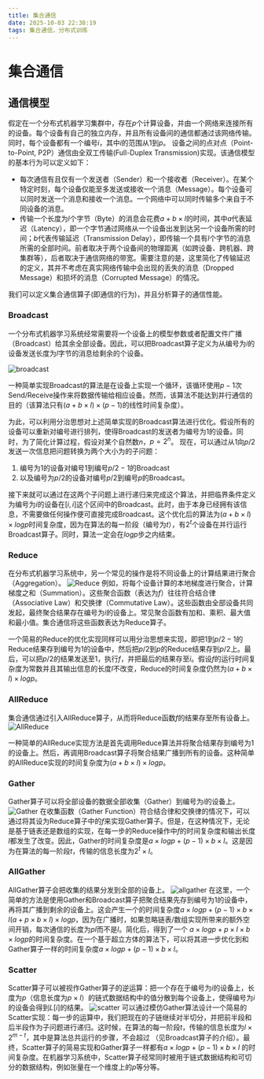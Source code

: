 ```yaml
---
title: 集合通信
date: 2025-10-03 22:38:19
tags: 集合通信，分布式训练
---
```

# 集合通信

## 通信模型

假定在一个分布式机器学习集群中，存在$p$个计算设备，并由一个网络来连接所有的设备。每个设备有自己的独立内存，并且所有设备间的通信都通过该网络传输。同时，每个设备都有一个编号$i$，其中$i$的范围从1到$p$。 设备之间的点对点（Point-to-Point, P2P）通信由全双工传输(Full-Duplex Transmission)实现。该通信模型的基本行为可以定义如下：

- 每次通信有且仅有一个发送者（Sender）和一个接收者（Receiver）。在某个特定时刻，每个设备仅能至多发送或接收一个消息（Message）。每个设备可以同时发送一个消息和接收一个消息。一个网络中可以同时传输多个来自于不同设备的消息。
- 传输一个长度为$l$个字节（Byte）的消息会花费$a+b \times l$的时间，其中$a$代表延迟（Latency），即一个字节通过网络从一个设备出发到达另一个设备所需的时间；$b$代表传输延迟（Transmission Delay），即传输一个具有$l$个字节的消息所需的全部时间。前者取决于两个设备间的物理距离（如跨设备、跨机器、跨集群等），后者取决于通信网络的带宽。需要注意的是，这里简化了传输延迟的定义，其并不考虑在真实网络传输中会出现的丢失的消息（Dropped Message）和损坏的消息（Corrupted Message）的情况。

我们可以定义集合通信算子(即通信的行为)，并且分析算子的通信性能。

### Broadcast

一个分布式机器学习系统经常需要将一个设备上的模型参数或者配置文件广播（Broadcast）给其余全部设备。因此，可以把Broadcast算子定义为从编号为$i$的设备发送长度为$l$字节的消息给剩余的个设备。

![broadcast](/img/pics/collections_communication/broadcast.png)

一种简单实现Broadcast的算法是在设备上实现一个循环，该循环使用$p-1$次Send/Receive操作来将数据传输给相应设备。然而，该算法不能达到并行通信的目的（该算法只有$(a+b\times l)\times (p-1)$的线性时间复杂度）。

为此，可以利用分治思想对上述简单实现的Broadcast算法进行优化。假设所有的设备可以重新对编号进行排列，使得Broadcast的发送者为编号为1的设备。同时，为了简化计算过程，假设对某个自然数$n$，$p=2^n$。 现在，可以通过从$1$向$p/2$发送一次信息把问题转换为两个大小为的子问题：

1. 编号为1的设备对编号1到编号$p/2-1$的Broadcast
2. 以及编号为$p/2$的设备对编号$p/2$到编号$p$的Broadcast。

接下来就可以通过在这两个子问题上进行递归来完成这个算法，并把临界条件定义为编号为$i$的设备在$[i,i]$这个区间中的Broadcast。此时，由于本身已经拥有该信息，不需要做任何操作便可直接完成Broadcast。这个优化后的算法为$(a+b\times l)\times log p$时间复杂度，因为在算法的每一阶段（编号为$t$），有$2^t$个设备在并行运行Broadcast算子。同时，算法一定会在$log p$步之内结束。

### Reduce

在分布式机器学习系统中，另一个常见的操作是将不同设备上的计算结果进行聚合（Aggregation）。
![Reduce](/img/pics/collections_communication/reduce.png)
例如，将每个设备计算的本地梯度进行聚合，计算梯度之和（Summation）。这些聚合函数（表达为$f$）往往符合结合律（Associative Law）和交换律（Commutative Law）。这些函数由全部设备共同发起，最终聚合结果存在编号为$i$的设备上。常见聚合函数有加和、乘积、最大值和最小值。集合通信将这些函数表达为Reduce算子。

一个简易的Reduce的优化实现同样可以用分治思想来实现，即把1到$p/2-1$的Reduce结果存到编号为1的设备中，然后把$p/2$到$p$的Reduce结果存到$p/2$上。最后，可以把$p/2$的结果发送至1，执行$f$，并把最后的结果存至$i$。假设$f$的运行时间复杂度为常数并且其输出信息的长度$l$不改变，Reduce的时间复杂度仍然为$(a+b \times l) \times log p$。

### AllReduce

集合通信通过引入AllReduce算子，从而将Reduce函数$f$的结果存至所有设备上。
![AllReduce](/img/pics/collections_communication/allreduce.png)

一种简单的AllReduce实现方法是首先调用Reduce算法并将聚合结果存到编号为1的设备上。然后，再调用Broadcast算子将聚合结果广播到所有的设备。这种简单的AllReduce实现的时间复杂度为$(a+b\times l) \times log p$。

### Gather

Gather算子可以将全部设备的数据全部收集（Gather）到编号为$i$的设备上。
![Gather](/img/pics/collections_communication/Gather.png)
在收集函数（Gather Function）符合结合律和交换律的情况下，可以通过将其设为Reduce算子中的$f$来实现Gather算子。但是，在这种情况下，无论是基于链表还是数组的实现，在每一步的Reduce操作中$f$的时间复杂度和输出长度$l$都发生了改变。因此，Gather的时间复杂度是$a \times log p + (p - 1)\times b \times l$。这是因为在算法的每一阶段$t$，传输的信息长度为$2^t \times l$。

### AllGather

AllGather算子会把收集的结果分发到全部的设备上。
![allgather](/img/pics/collections_communication/allgather.png)
在这里，一个简单的方法是使用Gather和Broadcast算子把聚合结果先存到编号为1的设备中，再将其广播到剩余的设备上。这会产生一个的时间复杂度$a \times log p + (p - 1) \times b \times l (a + p\times b \times l) \times log p$，因为在广播时，如果忽略链表/数组实现所带来的额外空间开销，每次通信的长度为$pl$而不是$l$。简化后，得到了一个 $a \times log p + p\times l \times b \times log p$的时间复杂度。在一个基于超立方体的算法下，可以将其进一步优化到和Gather算子一样的时间复杂度$a \times log p + (p - 1)\times b \times l$。

### Scatter

Scatter算子可以被视作Gather算子的逆运算：把一个存在于编号为$i$的设备上，长度为$p$（信息长度为$p \times l$）的链式数据结构中的值分散到每个设备上，使得编号为$i$的设备会得到$L[i]$的结果。
![scatter](/img/pics/collections_communication/scatter.png)
可以通过模仿Gather算法设计一个简易的Scatter实现：每一步的运算中，我们把现在的子链继续对半切分，并把前半段和后半段作为子问题进行递归。这时候，在算法的每一阶段$t$，传输的信息长度为$l \times 2^{m-t}$，其中是算法总共运行的步骤，不会超过 （见Broadcast算子的介绍）。最终，Scatter算子的简易实现和Gather算子一样都有$a \times log p + (p-1) \times b \times l$ 的时间复杂度。在机器学习系统中，Scatter算子经常同时被用于链式数据结构和可切分的数据结构，例如张量在一个维度上的$p$等分等。
